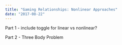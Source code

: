 ```yaml
---
title: "Gaming Relationships: Nonlinear Approaches"
date: "2017-08-22"
---
```

Part 1 - include toggle for linear vs nonlinear?

<GamingLinearRelationships idx={3}/>

Part 2 - Three Body Problem

